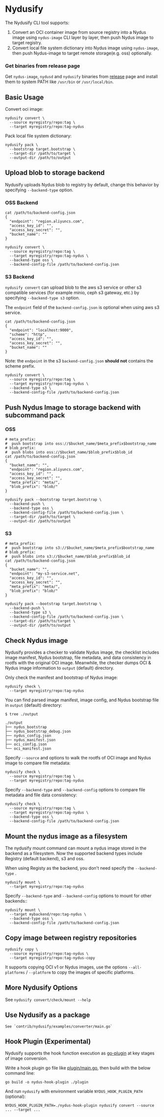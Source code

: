 # Nydusify

The Nydusify CLI tool supports:
1. Convert an OCI container image from source registry into a Nydus image using `nydus-image` CLI layer by layer, then push Nydus image to target registry.
2. Convert local file system dictionary into Nydus image using `nydus-image`, then push Nydus-image to target remote storage(e.g. oss) optionally.

### Get binaries from release page

Get `nydus-image`, `nydusd` and `nydusify` binaries from [release](https://github.com/dragonflyoss/image-service/releases/latest) page and install them to system PATH like `/usr/bin` or `/usr/local/bin`.

## Basic Usage

Convert oci image:
```
nydusify convert \
  --source myregistry/repo:tag \
  --target myregistry/repo:tag-nydus
```
Pack local file system dictionary:
```
nydusify pack \
  --bootstrap target.bootstrap \
  --target-dir /path/to/target \
  --output-dir /path/to/output
```

## Upload blob to storage backend

Nydusify uploads Nydus blob to registry by default, change this behavior by specifying `--backend-type` option.

### OSS Backend

``` shell
cat /path/to/backend-config.json
{
  "endpoint": "region.aliyuncs.com",
  "access_key_id": "",
  "access_key_secret": "",
  "bucket_name": ""
}
```

``` shell
nydusify convert \
  --source myregistry/repo:tag \
  --target myregistry/repo:tag-nydus \
  --backend-type oss \
  --backend-config-file /path/to/backend-config.json
```

### S3 Backend

`nydusify convert` can upload blob to the aws s3 service or other s3 compatible services (for example minio, ceph s3 gateway, etc.) by specifying `--backend-type s3` option.

The `endpoint` field of the `backend-config.json` is optional when using aws s3 service.

``` shell
cat /path/to/backend-config.json
{
  "endpoint": "localhost:9000",
  "scheme": "http",
  "access_key_id": "",
  "access_key_secret": "",
  "bucket_name": ""
}
```

Note: the `endpoint` in the s3 `backend-config.json` **should not** contains the scheme prefix.

``` shell
nydusify convert \
  --source myregistry/repo:tag \
  --target myregistry/repo:tag-nydus \
  --backend-type s3 \
  --backend-config-file /path/to/backend-config.json
```

## Push Nydus Image to storage backend with subcommand pack

### OSS

``` shell
# meta_prefix:
#  push bootstrap into oss://$bucket_name/$meta_prefix$bootstrap_name
# blob_prefix:
#  push blobs into oss://$bucket_name/$blob_prefix$blob_id
cat /path/to/backend-config.json
{
  "bucket_name": "",
  "endpoint": "region.aliyuncs.com",
  "access_key_id": "",
  "access_key_secret": "",
  "meta_prefix": "meta/",
  "blob_prefix": "blob/"
}

nydusify pack --bootstrap target.bootstrap \
  --backend-push \
  --backend-type oss \
  --backend-config-file /path/to/backend-config.json \
  --target-dir /path/to/target \
  --output-dir /path/to/output
```

### S3

``` shell
# meta_prefix:
#  push bootstrap into s3://$bucket_name/$meta_prefix$bootstrap_name
# blob_prefix:
#  push blobs into s3://$bucket_name/$blob_prefix$blob_id
cat /path/to/backend-config.json
{
  "bucket_name": "",
  "endpoint": "my-s3-service.net",
  "access_key_id": "",
  "access_key_secret": "",
  "meta_prefix": "meta/",
  "blob_prefix": "blob/"
}

nydusify pack --bootstrap target.bootstrap \
  --backend-push \
  --backend-type s3 \
  --backend-config-file /path/to/backend-config.json \
  --target-dir /path/to/target \
  --output-dir /path/to/output
```

## Check Nydus image

Nydusify provides a checker to validate Nydus image, the checklist includes image manifest, Nydus bootstrap, file metadata, and data consistency in rootfs with the original OCI image. Meanwhile, the checker dumps OCI & Nydus image information to `output` (default) directory.

Only check the manifest and bootstrap of Nydus image:

``` shell
nydusify check \
  --target myregistry/repo:tag-nydus
```

You can find parsed image manifest, image config, and Nydus bootstrap file in `output` (default) directory:

``` shell
$ tree ./output

./output
├── nydus_bootstrap
├── nydus_bootstrap_debug.json
├── nydus_config.json
├── nydus_manifest.json
├── oci_config.json
└── oci_manifest.json
```

Specify `--source` and options to walk the rootfs of OCI image and Nydus image to compare file metadata:

``` shell
nydusify check \
  --source myregistry/repo:tag \
  --target myregistry/repo:tag-nydus
```

Specify `--backend-type` and `--backend-config` options to compare file metadata and file data consistency:

``` shell
nydusify check \
  --source myregistry/repo:tag \
  --target myregistry/repo:tag-nydus \
  --backend-type oss \
  --backend-config-file /path/to/backend-config.json
```


## Mount the nydus image as a filesystem

The nydusify mount command can mount a nydus image stored in the backend as a filesystem. Now  the  supported backend types include Registry (default backend), s3 and oss. 

When using Registy as the backend, you don't need specify the `--backend-type` .

``` shell
nydusify mount \
  --target myregistry/repo:tag-nydus
```

Specify `--backend-type` and `--backend-config` options to mount for other backends::

``` shell
nydusify mount \
  --target mybackend/repo:tag-nydus \
  --backend-type oss \
  --backend-config-file /path/to/backend-config.json
```

## Copy image between registry repositories

``` shell
nydusify copy \
  --source myregistry/repo:tag-nydus \
  --target myregistry/repo:tag-nydus-copy
```

It supports copying OCI v1 or Nydus images, use the options `--all-platforms` / `--platform` to copy the images of specific platforms.

## More Nydusify Options

See `nydusify convert/check/mount --help`

## Use Nydusify as a package

``` 
See `contrib/nydusify/examples/converter/main.go`
```

## Hook Plugin (Experimental)

Nydusify supports the hook function execution as [go-plugin](https://github.com/hashicorp/go-plugin) at key stages of image conversion.

Write a hook plugin go file like [plugin/main.go](../contrib/nydusify/plugin/main.go), then build with the below command line:

```
go build -o nydus-hook-plugin ./plugin
```

And run `nydusify` with environment variable `NYDUS_HOOK_PLUGIN_PATH` (optional):

```
NYDUS_HOOK_PLUGIN_PATH=./nydus-hook-plugin nydusify convert --source ... --target ...
```
